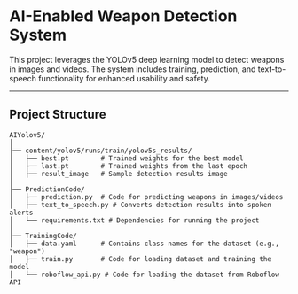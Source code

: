 # AI-Enabled Weapon Detection System

This project leverages the YOLOv5 deep learning model to detect weapons in images and videos. The system includes training, prediction, and text-to-speech functionality for enhanced usability and safety.

---

## Project Structure

```plaintext
AIYolov5/
│
├── content/yolov5/runs/train/yolov5s_results/
│   ├── best.pt        # Trained weights for the best model
│   ├── last.pt        # Trained weights from the last epoch
│   ├── result_image   # Sample detection results image
│
├── PredictionCode/
│   ├── prediction.py  # Code for predicting weapons in images/videos
│   ├── text_to_speech.py # Converts detection results into spoken alerts
│   └── requirements.txt # Dependencies for running the project
│
├── TrainingCode/
│   ├── data.yaml      # Contains class names for the dataset (e.g., "weapon")
│   ├── train.py       # Code for loading dataset and training the model
│   └── roboflow_api.py # Code for loading the dataset from Roboflow API

